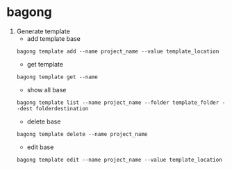 # bagong

1. Generate template
   - add template base
   ```
   bagong template add --name project_name --value template_location
   ```
   - get template
   ```
   bagong template get --name
   ```
   - show all base
   ```
   bagong template list --name project_name --folder template_folder --dest folderdestination
   ```
   - delete base
   ```
   bagong template delete --name project_name
   ```
   - edit base
   ```
   bagong template edit --name project_name --value template_location
   ```
